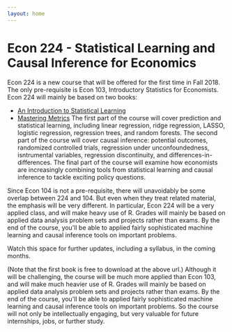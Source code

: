 ```yaml
---
layout: home 
---
```

# Econ 224 - Statistical Learning and Causal Inference for Economics

Econ 224 is a new course that will be offered for the first time in Fall 2018.
The only pre-requisite is Econ 103, Introductory Statistics for Economists.
Econ 224 will mainly be based on two books:
  - [An Introduction to Statistical Learning](http://www-bcf.usc.edu/~gareth/ISL/)
  - [Mastering Metrics](http://masteringmetrics.com/)
The first part of the course will cover prediction and statistical learning, including linear regression, ridge regression, LASSO, logistic regression, regression trees, and random forests.
The second part of the course will cover causal inference: potential outcomes, randomized controlled trials, regression under unconfoundedness, isntrumental variables, regression discontinuity, and differences-in-differences.
The final part of the course will examine how economists are increasingly combining tools from statistical learning and causal inference to tackle exciting policy questions.

Since Econ 104 is not a pre-requisite, there will unavoidably be some overlap between 224 and 104.
But even when they treat related material, the emphasis will be very different.
In particular, Econ 224 will be a very applied class, and will make heavy use of R.
Grades will mainly be based on applied data analysis problem sets and projects rather than exams. 
By the end of the course, you'll be able to applied fairly sophisticated machine learning and causal inference tools on important problems. 


Watch this space for further updates, including a syllabus, in the coming months.

 


 

(Note that the first book is free to download at the above url.) Although it will be challenging, the course will be much more applied than Econ 103, and will make much heavier use of R. Grades will mainly be based on applied data analysis problem sets and projects rather than exams. By the end of the course, you'll be able to applied fairly sophisticated machine learning and causal inference tools on important problems. So the course will not only be intellectually engaging, but very valuable for future internships, jobs, or further study.
